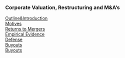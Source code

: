 ### Corporate Valuation, Restructuring and M&A’s
<u>[Outline&Introduction](https://gkabas.netlify.app/files/Outline_Intro.pdf)</u> <br>
<u>[Motives](https://gkabas.netlify.app/files/Motives.pdf)</u> <br>
<u>[Returns to Mergers](https://gkabas.netlify.app/files/ReturnsMergers.pdf)</u> <br>
<u>[Empirical Evidence](https://gkabas.netlify.app/files/Evidence.pdf)</u> <br>
<u>[Defense](https://gkabas.netlify.app/files/Defense.pdf)</u> <br>
<u>[Buyouts](https://gkabas.netlify.app/files/Buyouts.pdf)</u> <br>
<u>[Buyouts](https://gkabas.netlify.app/files/SampleQuestions.pdf)</u> <br>
